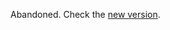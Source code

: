 Abandoned.
Check the [new version](https://github.com/yuhangrao/Surge/tree/master/Module/Apple/Apple-Weather).
